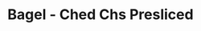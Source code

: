 ---
title: Bagel - Ched Chs Presliced
price: $9.40
description: Proin leo odio, porttitor id, consequat in, consequat ut, nulla. Sed accumsan felis. Ut at dolor quis odio consequat varius.
image: https://dummyimage.com/100x250.png/dddddd/000000
---